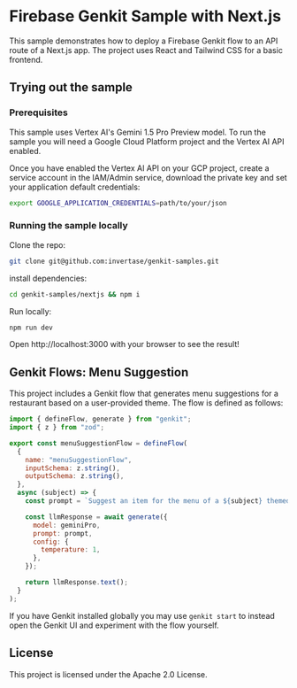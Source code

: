# Firebase Genkit Sample with Next.js

This sample demonstrates how to deploy a Firebase Genkit flow to an API route of a Next.js app. The project uses React and Tailwind CSS for a basic frontend.

## Trying out the sample

### Prerequisites

This sample uses Vertex AI's Gemini 1.5 Pro Preview model. To run the sample you will need a
Google Cloud Platform project and the Vertex AI API enabled.

Once you have enabled the Vertex AI API on your GCP project, create a service account in the IAM/Admin service, download the private key and set your application default credentials:

```bash
export GOOGLE_APPLICATION_CREDENTIALS=path/to/your/json
```

### Running the sample locally

Clone the repo:

```bash
git clone git@github.com:invertase/genkit-samples.git
```

install dependencies:

```bash
cd genkit-samples/nextjs && npm i
```

Run locally:

```bash
npm run dev
```

Open http://localhost:3000 with your browser to see the result!

## Genkit Flows: Menu Suggestion

This project includes a Genkit flow that generates menu suggestions for a restaurant based on a user-provided theme. The flow is defined as follows:

```javascript
import { defineFlow, generate } from "genkit";
import { z } from "zod";

export const menuSuggestionFlow = defineFlow(
  {
    name: "menuSuggestionFlow",
    inputSchema: z.string(),
    outputSchema: z.string(),
  },
  async (subject) => {
    const prompt = `Suggest an item for the menu of a ${subject} themed restaurant`;

    const llmResponse = await generate({
      model: geminiPro,
      prompt: prompt,
      config: {
        temperature: 1,
      },
    });

    return llmResponse.text();
  }
);
```

If you have Genkit installed globally you may use `genkit start` to instead open the Genkit UI and experiment with the flow yourself.

## License

This project is licensed under the Apache 2.0 License.

